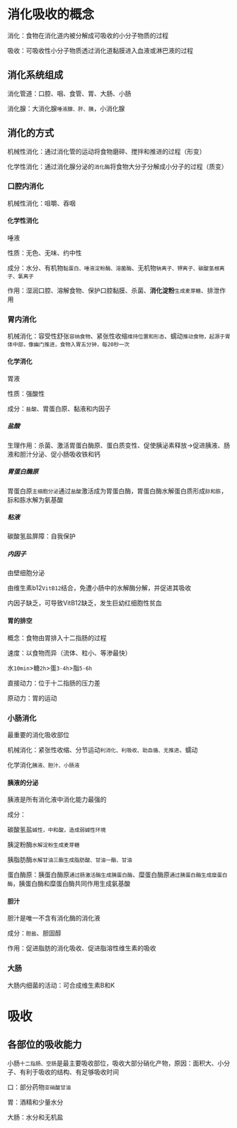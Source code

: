 # 消化吸收的概念

消化：食物在消化道内被分解成可吸收的小分子物质的过程

吸收：可吸收性小分子物质透过消化道黏膜进入血液或淋巴液的过程

## 消化系统组成

消化管道：口腔、咽、食管、胃、大肠、小肠

消化腺：大消化腺`唾液腺、肝、胰`，小消化腺

## 消化的方式

机械性消化：通过消化管的运动将食物磨碎、搅拌和推进的过程（形变）

化学性消化：通过消化腺分泌的`消化酶`将食物大分子分解成小分子的过程（质变）

### 口腔内消化

机械性消化：咀嚼、吞咽

#### 化学性消化

唾液

性质：无色、无味、约中性

成分：水分、有机物`黏蛋白、唾液淀粉酶、溶菌酶`、无机物`钠离子、钾离子、碳酸氢根离子、氯离子`

作用：湿润口腔、溶解食物、保护口腔黏膜、杀菌、**消化淀粉**`生成麦芽糖`、排泄作用

### 胃内消化

机械消化：容受性舒张`容纳食物`、紧张性收缩`维持位置和形态`、蠕动`推动食物，起源于胃体中部，像幽门推进，食物入胃五分钟，每20秒一次`

#### 化学消化

胃液

性质：强酸性

成分：`盐酸`、胃蛋白原、黏液和内因子

##### 盐酸

生理作用：杀菌、激活胃蛋白酶原、蛋白质变性、促使胰泌素释放→促进胰液、肠液和胆汁分泌、促小肠吸收铁和钙

##### 胃蛋白酶原

胃蛋白原`主细胞分泌`通过`盐酸`激活成为胃蛋白酶，胃蛋白酶水解蛋白质形成`䏡和胨`，䏡和胨水解为氨基酸

##### 粘液

碳酸氢盐屏障：自我保护

##### 内因子

由壁细胞分泌

由维生素b12`VitB12`结合，免遭小肠中的水解酶分解，并促进其吸收

内因子缺乏，可导致VitB12缺乏，发生巨幼红细胞性贫血

#### 胃的排空

概念：食物由胃排入十二指肠的过程

速度：以食物而异（流体、粒小、等渗最快）

水`10min`>糖`2h`>蛋`3-4h`>脂`5-6h`

直接动力：位于十二指肠的压力差

原动力：胃的运动

### 小肠消化

最重要的消化吸收部位

机械消化：紧张性收缩、分节运动`利消化、利吸收、助血循、无推进`、蠕动

化学消化`胰液、胆汁、小肠液`

#### 胰液的分泌

胰液是所有消化液中消化能力最强的

成分：

碳酸氢盐`碱性，中和酸，造成弱碱性环境`

胰淀粉酶`水解淀粉生成麦芽糖`

胰脂肪酶`水解甘油三酯生成脂肪酸、甘油一酯、甘油`

蛋白酶原：胰蛋白酶原`通过肠激活酶生成胰蛋白酶`、糜蛋白酶原`通过胰蛋白酶生成糜蛋白酶`，胰蛋白酶和糜蛋白酶共同作用生成氨基酸

#### 胆汁

胆汁是唯一不含有消化酶的消化液

成分：`胆盐`、胆固醇

作用：促进脂肪的消化吸收、促进脂溶性维生素的吸收

### 大肠

大肠内细菌的活动：可合成维生素B和K

# 吸收

## 各部位的吸收能力

小肠`十二指肠、空肠`是最主要吸收部位，吸收大部分硝化产物，原因：面积大、小分子、有利于吸收的结构、有足够吸收时间

口：部分药物`亚硝酸甘油`

胃：酒精和少量水分

大肠：水分和无机盐